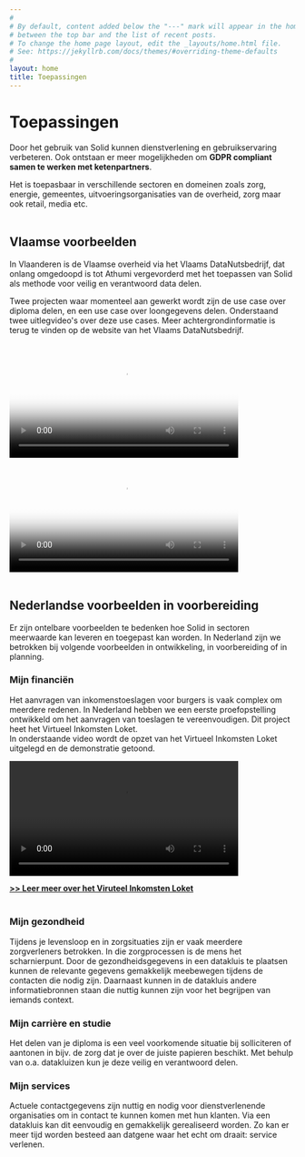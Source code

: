 ```yaml
---
#
# By default, content added below the "---" mark will appear in the home page
# between the top bar and the list of recent posts.
# To change the home page layout, edit the _layouts/home.html file.
# See: https://jekyllrb.com/docs/themes/#overriding-theme-defaults
#
layout: home
title: Toepassingen
---
```


# Toepassingen
Door het gebruik van Solid kunnen dienstverlening en gebruikservaring verbeteren.
Ook ontstaan er meer mogelijkheden om **GDPR compliant samen te werken met ketenpartners**.

Het is toepasbaar in verschillende sectoren en domeinen zoals zorg, energie, gemeentes, uitvoeringsorganisaties van de overheid, zorg maar ook retail, media etc.
<br><br>

## Vlaamse voorbeelden

In Vlaanderen is de Vlaamse overheid via het Vlaams DataNutsbedrijf, dat onlang omgedoopd is tot Athumi vergevorderd met het toepassen van Solid als methode voor veilig en verantwoord data delen.

Twee projecten waar momenteel aan gewerkt wordt zijn de use case over diploma delen, en een use case over loongegevens delen.
Onderstaand twee uitlegvideo's over deze use cases. Meer achtergrondinformatie is terug te vinden op de website van het Vlaams DataNutsbedrijf.

<video width= "80%" poster="img/banner-video-sander.png" controls>
  <source src="https://assets.vlaanderen.be/video/upload/c_scale,f_mp4,q_90,w_1280/Sander_-_diploma_case_vfbdxe" type="video/mp4">
  </video>
<br>
<video width= "80%" poster="https://assets.vlaanderen.be/video/upload/c_scale,q_90,w_1280/Sarah_1_bn2vj2.jpg" controls>
  <source src="https://assets.vlaanderen.be/video/upload/c_scale,f_mp4,q_90,w_1280/Sarah_1_bn2vj2" type="video/mp4">
  </video>
<br> 
<br>

## Nederlandse voorbeelden in voorbereiding
Er zijn ontelbare voorbeelden te bedenken hoe Solid in sectoren meerwaarde kan leveren en toegepast kan worden.
In Nederland zijn we betrokken bij volgende voorbeelden in ontwikkeling, in voorbereiding of in planning.

### **Mijn financiën**
Het aanvragen van inkomenstoeslagen voor burgers is vaak complex om meerdere redenen.
In Nederland hebben we een eerste proefopstelling ontwikkeld om het aanvragen van toeslagen te vereenvoudigen. Dit project heet het Virtueel Inkomsten Loket.
<br>
In onderstaande video wordt de opzet van het Virtueel Inkomsten Loket uitgelegd en de demonstratie getoond.
 
<video width= "80%" controls>
  <source src="img/VIL/VIL.mp4" type="video/mp4">
  </video>
<br>

[**>> Leer meer over het Viruteel Inkomsten Loket**](vil.html)
<br>
<br>

### **Mijn gezondheid**
Tijdens je levensloop en in zorgsituaties zijn er vaak meerdere zorgverleners betrokken. In die zorgprocessen is de mens het scharnierpunt. Door de gezondheidsgegevens in een datakluis te plaatsen kunnen de relevante gegevens gemakkelijk meebewegen tijdens de contacten die nodig zijn. Daarnaast kunnen in de datakluis andere informatiebronnen staan die nuttig kunnen zijn voor het begrijpen van iemands context.
<br>

### **Mijn carrière en studie**
Het delen van je diploma is een veel voorkomende situatie bij solliciteren of aantonen in bijv. de zorg dat je over de juiste papieren beschikt. Met behulp van o.a. datakluizen kun je deze veilig en verantwoord delen.
<br>

### **Mijn services**
Actuele contactgegevens zijn nuttig en nodig voor dienstverlenende organisaties om in contact te kunnen komen met hun klanten. Via een datakluis kan dit eenvoudig en gemakkelijk gerealiseerd worden. Zo kan er meer tijd worden besteed aan datgene waar het echt om draait: service verlenen.
